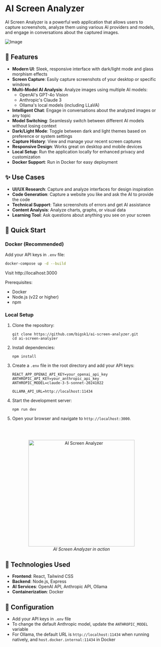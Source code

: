 # AI Screen Analyzer

AI Screen Analyzer is a powerful web application that allows users to capture screenshots, analyze them using various AI providers and models, and engage in conversations about the captured images.

![Image](https://github.com/user-attachments/assets/997bd717-6f7f-4c83-b0aa-395360ea4698)

## 🚀 Features

- **Modern UI**: Sleek, responsive interface with dark/light mode and glass morphism effects
- **Screen Capture**: Easily capture screenshots of your desktop or specific windows
- **Multi-Model AI Analysis**: Analyze images using multiple AI models:
  - OpenAI's GPT-4o Vision
  - Anthropic's Claude 3 
  - Ollama's local models (including LLaVA)
- **Intelligent Chat**: Engage in conversations about the analyzed images or any topic
- **Model Switching**: Seamlessly switch between different AI models without losing context
- **Dark/Light Mode**: Toggle between dark and light themes based on preference or system settings
- **Capture History**: View and manage your recent screen captures
- **Responsive Design**: Works great on desktop and mobile devices
- **Local Setup**: Run the application locally for enhanced privacy and customization
- **Docker Support**: Run in Docker for easy deployment


## ✨ Use Cases

- **UI/UX Research**: Capture and analyze interfaces for design inspiration
- **Code Generation**: Capture a website you like and ask the AI to provide the code
- **Technical Support**: Take screenshots of errors and get AI assistance
- **Content Analysis**: Analyze charts, graphs, or visual data
- **Learning Tool**: Ask questions about anything you see on your screen

## 🚀 Quick Start

### Docker (Recommended)

Add your API keys in `.env` file:

```bash
docker-compose up -d --build
```

Visit http://localhost:3000

Prerequisites:
- Docker
- Node.js (v22 or higher)
- npm

### Local Setup

1. Clone the repository:
   ```
   git clone https://github.com/bigsk1/ai-screen-analyzer.git
   cd ai-screen-analyzer
   ```

2. Install dependencies:
   ```
   npm install
   ```

3. Create a `.env` file in the root directory and add your API keys:

   ```env 
   REACT_APP_OPENAI_API_KEY=your_openai_api_key
   ANTHROPIC_API_KEY=your_anthropic_api_key
   ANTHROPIC_MODEL=claude-3-5-sonnet-20241022

   OLLAMA_API_URL=http://localhost:11434
   ```

4. Start the development server:
   ```
   npm run dev
   ```

5. Open your browser and navigate to `http://localhost:3000`.

<br>
<br>


<p align="center">
  <img src="https://github.com/user-attachments/assets/afc1eb69-37d5-4fef-8ed0-c1e00bce4c02" width="350" alt="AI Screen Analyzer">
  <br>
  <em>AI Screen Analyzer in action</em>
</p>

## 🧰 Technologies Used

- **Frontend**: React, Tailwind CSS
- **Backend**: Node.js, Express
- **AI Services**: OpenAI API, Anthropic API, Ollama
- **Containerization**: Docker

## 🔧 Configuration
- Add your API keys in `.env` file
- To change the default Anthropic model, update the `ANTHROPIC_MODEL` variable
- For Ollama, the default URL is `http://localhost:11434` when running natively, and `host.docker.internal:11434` in Docker

